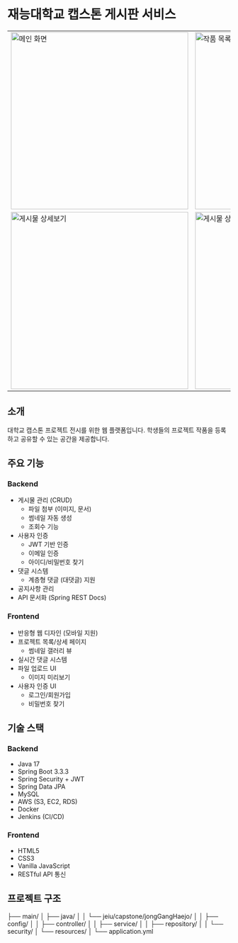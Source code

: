 # 재능대학교 캡스톤 게시판 서비스

<table>
  <tr>
    <td><img src="https://github.com/user-attachments/assets/1f523fa9-dfbe-4c54-bb1a-710ef36c3cd5" alt="메인 화면" width="400"/></td>
    <td><img src="https://github.com/user-attachments/assets/a129f5ec-7d06-4d75-992c-52ff38c5c9b0" alt="작품 목록" width="400"/></td>
  </tr>
  <tr>
    <td><img src="https://github.com/user-attachments/assets/0d16ea94-cb90-4108-b3d3-be3143e429c6" alt="게시물 상세보기" width="400"/></td>
    <td><img src="https://github.com/user-attachments/assets/0ab6adcf-dd17-44c9-934e-ea69289f2b89" alt="게시물 상세보기 하단" width="400"/></td>
  </tr>
</table>

## 소개
대학교 캡스톤 프로젝트 전시를 위한 웹 플랫폼입니다. 학생들의 프로젝트 작품을 등록하고 공유할 수 있는 공간을 제공합니다.

## 주요 기능

### Backend
- 게시물 관리 (CRUD)
  - 파일 첨부 (이미지, 문서)
  - 썸네일 자동 생성
  - 조회수 기능
- 사용자 인증
  - JWT 기반 인증
  - 이메일 인증
  - 아이디/비밀번호 찾기
- 댓글 시스템
  - 계층형 댓글 (대댓글) 지원
- 공지사항 관리
- API 문서화 (Spring REST Docs)

### Frontend
- 반응형 웹 디자인 (모바일 지원)
- 프로젝트 목록/상세 페이지
  - 썸네일 갤러리 뷰
- 실시간 댓글 시스템
- 파일 업로드 UI
  - 이미지 미리보기
- 사용자 인증 UI
  - 로그인/회원가입
  - 비밀번호 찾기

## 기술 스택

### Backend
- Java 17
- Spring Boot 3.3.3
- Spring Security + JWT
- Spring Data JPA
- MySQL
- AWS (S3, EC2, RDS)
- Docker
- Jenkins (CI/CD)

### Frontend
- HTML5
- CSS3
- Vanilla JavaScript
- RESTful API 통신

## 프로젝트 구조

├── main/
│   ├── java/
│   │   └── jeiu/capstone/jongGangHaejo/
│   │       ├── config/
│   │       ├── controller/
│   │       ├── service/
│   │       ├── repository/
│   │       └── security/
│   └── resources/
│       └── application.yml
